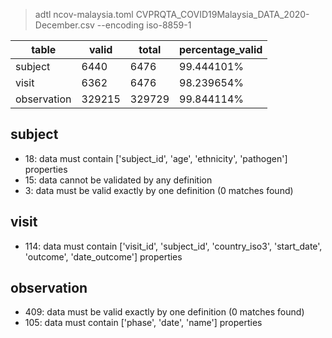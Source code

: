 >adtl ncov-malaysia.toml CVPRQTA_COVID19Malaysia_DATA_2020-December.csv --encoding iso-8859-1

|table          |valid  |total  |percentage_valid|
|---------------|-------|-------|----------------|
|subject        |6440   |6476   |99.444101% |
|visit          |6362   |6476   |98.239654% |
|observation    |329215 |329729 |99.844114% |

## subject

* 18: data must contain ['subject_id', 'age', 'ethnicity', 'pathogen'] properties
* 15: data cannot be validated by any definition
* 3: data must be valid exactly by one definition (0 matches found)

## visit

* 114: data must contain ['visit_id', 'subject_id', 'country_iso3', 'start_date', 'outcome', 'date_outcome'] properties

## observation

* 409: data must be valid exactly by one definition (0 matches found)
* 105: data must contain ['phase', 'date', 'name'] properties
